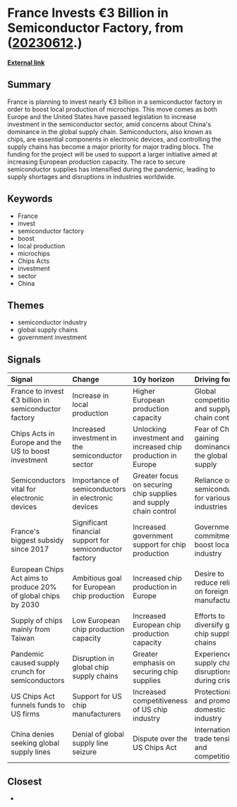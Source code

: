 # __France Invests €3 Billion in Semiconductor Factory__, from ([20230612](https://kghosh.substack.com/p/20230612).)

__[External link](https://www.france24.com/en/europe/20230605-france-to-invest-nearly-%E2%82%AC3-billion-in-semiconductor-factory-to-boost-local-production?utm_source=substack&utm_medium=email)__



## Summary

France is planning to invest nearly €3 billion in a semiconductor factory in order to boost local production of microchips. This move comes as both Europe and the United States have passed legislation to increase investment in the semiconductor sector, amid concerns about China's dominance in the global supply chain. Semiconductors, also known as chips, are essential components in electronic devices, and controlling the supply chains has become a major priority for major trading blocs. The funding for the project will be used to support a larger initiative aimed at increasing European production capacity. The race to secure semiconductor supplies has intensified during the pandemic, leading to supply shortages and disruptions in industries worldwide.

## Keywords

* France
* invest
* semiconductor factory
* boost
* local production
* microchips
* Chips Acts
* investment
* sector
* China

## Themes

* semiconductor industry
* global supply chains
* government investment

## Signals

| Signal                                                         | Change                                                  | 10y horizon                                                      | Driving force                                           |
|:---------------------------------------------------------------|:--------------------------------------------------------|:-----------------------------------------------------------------|:--------------------------------------------------------|
| France to invest €3 billion in semiconductor factory           | Increase in local production                            | Higher European production capacity                              | Global competition and supply chain control             |
| Chips Acts in Europe and the US to boost investment            | Increased investment in the semiconductor sector        | Unlocking investment and increased chip production in Europe     | Fear of China gaining dominance in the global supply    |
| Semiconductors vital for electronic devices                    | Importance of semiconductors in electronic devices      | Greater focus on securing chip supplies and supply chain control | Reliance on semiconductors for various industries       |
| France's biggest subsidy since 2017                            | Significant financial support for semiconductor factory | Increased government support for chip production                 | Government commitment to boost local industry           |
| European Chips Act aims to produce 20% of global chips by 2030 | Ambitious goal for European chip production             | Increased chip production in Europe                              | Desire to reduce reliance on foreign chip manufacturers |
| Supply of chips mainly from Taiwan                             | Low European chip production capacity                   | Increased European chip production capacity                      | Efforts to diversify global chip supply chains          |
| Pandemic caused supply crunch for semiconductors               | Disruption in global chip supply chains                 | Greater emphasis on securing chip supplies                       | Experience of supply chain disruptions during crises    |
| US Chips Act funnels funds to US firms                         | Support for US chip manufacturers                       | Increased competitiveness of US chip industry                    | Protectionism and promoting domestic industry           |
| China denies seeking global supply lines                       | Denial of global supply line seizure                    | Dispute over the US Chips Act                                    | International trade tensions and competition            |

## Closest

* 